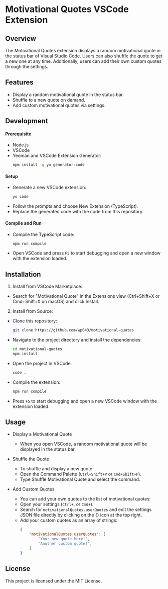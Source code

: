 # Motivational Quotes VSCode Extension

## Overview
The Motivational Quotes extension displays a random motivational quote in the status bar of Visual Studio Code. Users can also shuffle the quote to get a new one at any time. Additionally, users can add their own custom quotes through the settings.

## Features
- Display a random motivational quote in the status bar.
- Shuffle to a new quote on demand.
- Add custom motivational quotes via settings.

## Development
#### Prerequisite
* Node.js
* VSCode
* Yeoman and VSCode Extension Generator:
    ```sh
    npm install -g yo generator-code
    ```
#### Setup
* Generate a new VSCode extension:
    ``` sh
    yo code
    ```
* Follow the prompts and choose New Extension (TypeScript).
* Replace the generated code with the code from this repository.
#### Compile and Run
* Compile the TypeScript code:
    ```sh
    npm run compile
    ```
* Open VSCode and press `F5` to start debugging and open a new window with the extension loaded.

## Installation
1. Install from VSCode Marketplace:

- Search for "Motivational Quote" in the Extensions view (Ctrl+Shift+X or Cmd+Shift+X on macOS) and click Install.

2. Install from Source:

- Clone this repository:
    ```sh
    git clone https://github.com/wp043/motivational-quotes
    ```
- Navigate to the project directory and install the dependencies:
    ```sh
    cd motivational-quotes
    npm install
    ```
- Open the project in VSCode:
    ```sh
    code .
    ```
- Compile the extension:
    ```sh
    npm run compile
    ```
- Press `F5` to start debugging and open a new VSCode window with the extension loaded.

## Usage
- Display a Motivational Quote
    * When you open VSCode, a random motivational quote will be displayed in the status bar.

- Shuffle the Quote
    * To shuffle and display a new quote:
    * Open the Command Palette (`Ctrl+Shift+P` or `Cmd+Shift+P`).
    * Type Shuffle Motivational Quote and select the command.

- Add Custom Quotes
    * You can add your own quotes to the list of motivational quotes:
    * Open your settings (`Ctrl+`, or `Cmd+`).
    * Search for `motivationalQuotes.userQuotes` and edit the settings JSON file directly by clicking on the {} icon at the top right.
    * Add your custom quotes as an array of strings:
        ```json
        {
            "motivationalQuotes.userQuotes": [
                "Your new quote here!",
                "Another custom quote!",
            ]
        }
        ```
## License
This project is licensed under the MIT License.
